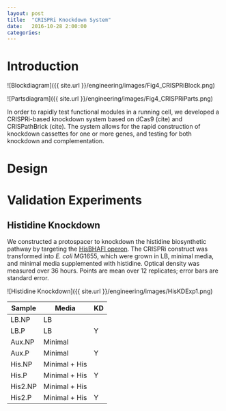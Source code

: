 ```yaml
---
layout: post
title:  "CRISPRi Knockdown System"
date:   2016-10-28 2:00:00
categories:
---
```


# Introduction

![Blockdiagram]({{ site.url }}/engineering/images/Fig4_CRISPRiBlock.png)

![Partsdiagram]({{ site.url }}/engineering/images/Fig4_CRISPRiParts.png)

In order to rapidly test functional modules in a running cell, we developed a CRISPRi-based knockdown system based on dCas9 (cite) and CRISPathBrick (cite). The system allows for the rapid construction of knockdown cassettes for one or more genes, and testing for both knockdown and complementation.

# Design

# Validation Experiments

## Histidine Knockdown

We constructed a protospacer to knockdown the histidine biosynthetic pathway by targeting the [HisBHAFI operon](http://ecocyc.org/ECOLI/NEW-IMAGE?type=NIL&object=TU0-6650&redirect=T). The CRISPRi construct was transformed into *E. coli* MG1655, which were grown in LB, minimal media, and minimal media supplemented with histidine. Optical density was measured over 36 hours. Points are mean over 12 replicates; error bars are standard error.

![Histidine Knockdown]({{ site.url }}/engineering/images/HisKDExp1.png)

| Sample | Media | KD |
| ------ | ----- | --------------------- |
| LB.NP  | LB    |                       |
| LB.P   | LB    | Y                     |
| Aux.NP | Minimal    | |
| Aux.P  | Minimal    | Y|
| His.NP  | Minimal + His    | |
| His.P  | Minimal + His    | Y|
| His2.NP  | Minimal + His    | |
| His2.P  | Minimal + His    | Y|